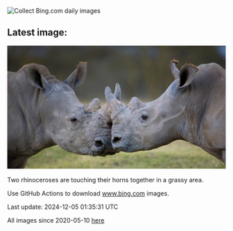![Collect Bing.com daily images](https://github.com/counter2015/bing-daily-images/workflows/Collect%20Bing.com%20daily%20images/badge.svg)
## Latest image:
![](images/RhinosKenya.jpg)

Two rhinoceroses are touching their horns together in a grassy area.

Use GitHub Actions to download www.bing.com images.

Last update: 2024-12-05 01:35:31 UTC

All images since 2020-05-10 [here](https://github.com/counter2015/bing-daily-images/tree/master/images)
